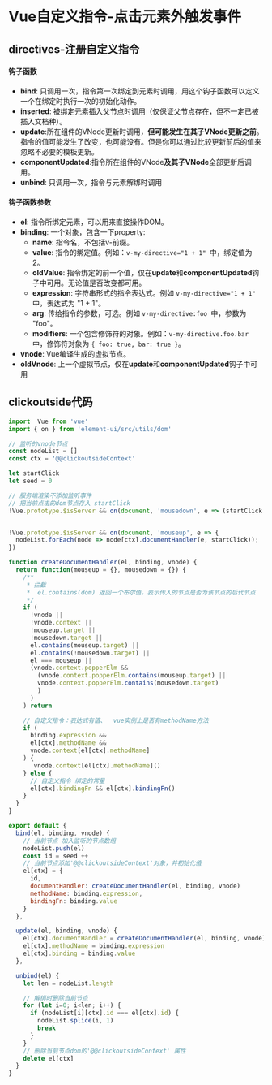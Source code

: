 # Vue自定义指令-点击元素外触发事件
## directives-注册自定义指令
#### 钩子函数
  - **bind**: 只调用一次，指令第一次绑定到元素时调用，用这个钩子函数可以定义一个在绑定时执行一次的初始化动作。
  - **inserted**: 被绑定元素插入父节点时调用（仅保证父节点存在，但不一定已被插入文档种）。
  - **update**:所在组件的VNode更新时调用，**但可能发生在其子VNode更新之前**。指令的值可能发生了改变，也可能没有。但是你可以通过比较更新前后的值来忽略不必要的模板更新。
  - **componentUpdated**:指令所在组件的VNode**及其子VNode**全部更新后调用。
  - **unbind**: 只调用一次，指令与元素解绑时调用
#### 钩子函数参数
- **el**: 指令所绑定元素，可以用来直接操作DOM。
- **binding**: 一个对象，包含一下property:
  - **name**: 指令名，不包括v-前缀。
  - **value**: 指令的绑定值。例如：`v-my-directive="1 + 1" `中，绑定值为 2。
  - **oldValue**: 指令绑定的前一个值，仅在**update**和**componentUpdated**钩子中可用。无论值是否改变都可用。
  - **expression**: 字符串形式的指令表达式。例如 `v-my-directive="1 + 1" `中，表达式为 "1 + 1"。
  - **arg**: 传给指令的参数，可选。例如 `v-my-directive:foo `中，参数为 "foo"。
  - **modifiers**: 一个包含修饰符的对象。例如：`v-my-directive.foo.bar` 中，修饰符对象为 `{ foo: true, bar: true }`。
- **vnode**: Vue编译生成的虚拟节点。
- **oldVnode**: 上一个虚拟节点，仅在**update**和**componentUpdated**钩子中可用

## clickoutside代码
```javascript
import  Vue from 'vue'
import { on } from 'element-ui/src/utils/dom'

// 监听的vnode节点
const nodeList = []
const ctx = '@@clickoutsideContext'

let startClick
let seed = 0

// 服务端渲染不添加监听事件
// 把当前点击的dom节点存入 startClick
!Vue.prototype.$isServer && on(document, 'mousedown', e => (startClick = e))


!Vue.prototype.$isServer && on(document, 'mouseup', e => {
  nodeList.forEach(node => node[ctx].documentHandler(e, startClick));
})

function createDocumentHandler(el, binding, vnode) {
  return function(mouseup = {}, mousedown = {}) {
    /**
     * 拦截
     *  el.contains(dom) 返回一个布尔值，表示传入的节点是否为该节点的后代节点
     */
    if (
      !vnode ||
      !vnode.context ||
      !mouseup.target ||
      !mousedown.target ||
      el.contains(mouseup.target) ||
      el.contains(!mousedown.target) ||
      el === mouseup ||
      (vnode.context.popperElm &&
        (vnode.context.popperElm.contains(mouseup.target) ||
        vnode.context.popperElm.contains(mousedown.target)
        )
      )
    ) return

    // 自定义指令：表达式有值、  vue实例上是否有methodName方法
    if (
      binding.expression &&
      el[ctx].methodName &&
      vnode.context[el[ctx].methodName]
    ) {
       vnode.context[el[ctx].methodName]()
    } else {
      // 自定义指令 绑定的常量
      el[ctx].bindingFn && el[ctx].bindingFn()
    }
  }
}

export default {
  bind(el, binding, vnode) {
    // 当前节点 加入监听的节点数组
    nodeList.push(el)
    const id = seed ++
    // 当前节点添加'@@clickoutsideContext'对象，并初始化值
    el[ctx] = {
      id,
      documentHandler: createDocumentHandler(el, binding, vnode)
      methodName: binding.expression,
      bindingFn: binding.value
    }
  },

  update(el, binding, vnode) {
    el[ctx].documentHandler = createDocumentHandler(el, binding, vnode)
    el[ctx].methodName = binding.expression
    el[ctx].binding = binding.value
  },

  unbind(el) {
    let len = nodeList.length

    // 解绑时删除当前节点
    for (let i=0; i<len; i++) {
      if (nodeList[i][ctx].id === el[ctx].id) {
        nodeList.splice(i, 1)
        break
      }
    }
    // 删除当前节点dom的'@@clickoutsideContext' 属性
    delete el[ctx]
  }
}
```

